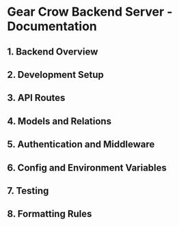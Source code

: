 # Gear Crow Backend Server - Documentation

## 1. Backend Overview

## 2. Development Setup

## 3. API Routes

## 4. Models and Relations

## 5. Authentication and Middleware

## 6. Config and Environment Variables

## 7. Testing

## 8. Formatting Rules
